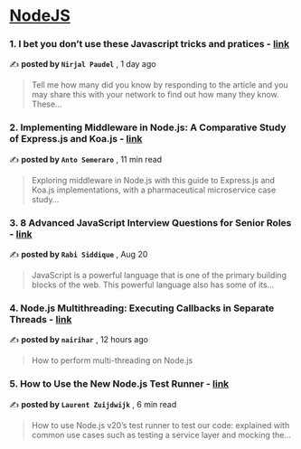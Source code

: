 
<h1><a href=https://medium.com/tag/nodejs/recommended target="_blank" rel="noopener noreferrer">NodeJS</a></h1>
<h3>1. I bet you don’t use these Javascript tricks and pratices - <a href=https://medium.com/@nirjalpaudel54312/i-bet-you-dont-use-these-javascript-tricks-and-pratices-5ab5438ed4c8?source=tag_recommended_feed---------0-84----------nodejs----------ceb275f6_7577_4624_962d_cd4153f265ea------- target="_blank" rel="noopener noreferrer">link</a></h3>

✍️ **posted by `Nirjal Paudel`** <date> , 1 day ago</date>

<blockquote>Tell me how many did you know by responding to the article and you may share this with your network to find out how many they know. These…</blockquote>

<h3>2. Implementing Middleware in Node.js: A Comparative Study of Express.js and Koa.js - <a href=https://medium.com/bitsrc/implementing-middleware-in-node-js-a-comparative-study-of-express-js-and-koa-js-a93f2ebd867c?source=tag_recommended_feed---------1-107----------nodejs----------ceb275f6_7577_4624_962d_cd4153f265ea------- target="_blank" rel="noopener noreferrer">link</a></h3>

✍️ **posted by `Anto Semeraro`** <date> , 11 min read</date>

<blockquote>Exploring middleware in Node.js with this guide to Express.js and Koa.js implementations, with a pharmaceutical microservice case study…</blockquote>

<h3>3. 8 Advanced JavaScript Interview Questions for Senior Roles - <a href=https://medium.com/gitconnected/8-advanced-javascript-interview-questions-for-senior-roles-c59e1b0f83e1?source=tag_recommended_feed---------2-85----------nodejs----------ceb275f6_7577_4624_962d_cd4153f265ea------- target="_blank" rel="noopener noreferrer">link</a></h3>

✍️ **posted by `Rabi Siddique`** <date> , Aug 20</date>

<blockquote>JavaScript is a powerful language that is one of the primary building blocks of the web. This powerful language also has some of its…</blockquote>

<h3>4. Node.js Multithreading: Executing Callbacks in Separate Threads - <a href=https://medium.com/bitsrc/node-js-multithreading-executing-callbacks-in-separate-threads-39e83a0a9ded?source=tag_recommended_feed---------3-84----------nodejs----------ceb275f6_7577_4624_962d_cd4153f265ea------- target="_blank" rel="noopener noreferrer">link</a></h3>

✍️ **posted by `nairihar`** <date> , 12 hours ago</date>

<blockquote>How to perform multi-threading on Node.js</blockquote>

<h3>5. How to Use the New Node.js Test Runner - <a href=https://medium.com/bitsrc/how-to-use-the-new-node-js-test-runner-3a347289732?source=tag_recommended_feed---------4-107----------nodejs----------ceb275f6_7577_4624_962d_cd4153f265ea------- target="_blank" rel="noopener noreferrer">link</a></h3>

✍️ **posted by `Laurent Zuijdwijk`** <date> , 6 min read</date>

<blockquote>How to use Node.js v20’s test runner to test our code: explained with common use cases such as testing a service layer and mocking the…</blockquote>

